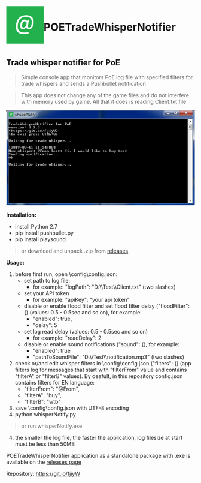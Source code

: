 <img align="left" width="100" height="100" src="https://github.com/Doberm4n/POETradeWhisperNotifier/blob/master/res/message.png">

# POETradeWhisperNotifier 
<br>

## Trade whisper notifier for PoE

> Simple console app that monitors PoE log file with specified filters for trade whispers and sends a Pushbullet notification

> This app does not change any of the game files and do not interfere with memory used by game. All that it does is reading Client.txt file

![alt text](https://github.com/Doberm4n/POETradeWhisperNotifier/blob/master/res/screenshot.png)
 
**Installation:**
- install Python 2.7
- pip install pushbullet.py
- pip install playsound

>or download and unpack .zip from [releases](https://github.com/Doberm4n/POETradeWhisperNotifier/releases/latest)

**Usage:** 
1. before first run, open \config\config.json:
   - set path to log file:
     - for example: "logPath": "D:\\\Test\\\Client.txt" (two slashes)
   - set your API token
     - for example: "apiKey": "your api token"
   - disable or enable flood filter and set flood filter delay ("floodFilter": {) (values: 0.5 - 0.5sec and so on), for example:
     - "enabled": true,
     - "delay": 5
   - set log read delay (values: 0.5 - 0.5sec and so on)
     - for example: "readDelay": 2
   - disable or enable sound notifications ("sound": {), for example:
     - "enabled": true
     - "pathToSoundFile": "D:\\\Test\\\notification.mp3" (two slashes)
2. check or/and edit whisper filters in \config\config.json ("filters": {) (app filters log for messages that start with "filterFrom" value and contains "filterA" or "filterB" values). By deafult, in this repository config.json contains filters for EN language:
   - "filterFrom": "@From",
   - "filterA": "buy",
   - "filterB": "wtb"
4. save \config\config.json with UTF-8 encoding
3.  python whisperNotify.py
>or
run whisperNotify.exe 
4. the smaller the log file, the faster the application, log filesize at start must be less than 50MB


POETradeWhisperNotifier application as a standalone package with .exe is available on the [releases page](https://github.com/Doberm4n/POETradeWhisperNotifier/releases/latest)

Repository: https://git.io/fjiyW
